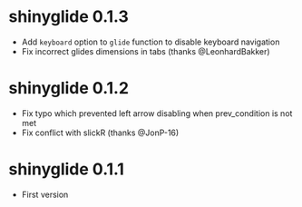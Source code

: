 # shinyglide 0.1.3

* Add `keyboard` option to `glide` function to disable keyboard navigation
* Fix incorrect glides dimensions in tabs (thanks @LeonhardBakker)


# shinyglide 0.1.2

* Fix typo which prevented left arrow disabling when prev_condition is not met
* Fix conflict with slickR (thanks @JonP-16)


# shinyglide 0.1.1

* First version
